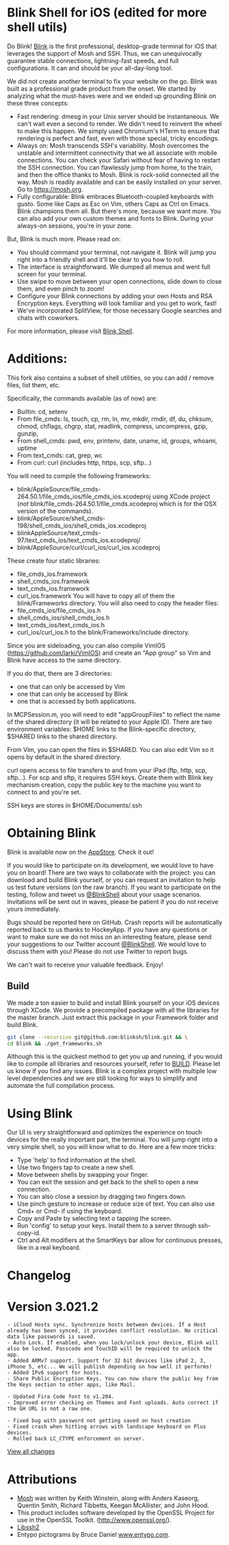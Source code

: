 # Blink Shell for iOS (edited for more shell utils)
Do Blink! [Blink](http://blink.sh) is the first professional, desktop-grade terminal for iOS that leverages the support of Mosh and SSH. Thus, we can unequivocally guarantee stable connections, lightning-fast speeds, and full configurations. It can and should be your all-day-long tool.

We did not create another terminal to fix your website on the go. Blink was built as a professional grade product from the onset. We started by analyzing what the must-haves were and we ended up grounding Blink on these three concepts:
- Fast rendering: dmesg in your Unix server should be instantaneous. We can't wait even a second to render. We didn't need to reinvent the wheel to make this happen. We simply used Chromium's HTerm to ensure that rendering is perfect and fast, even with those special, tricky encodings.
- Always on: Mosh transcends SSH's variability. Mosh overcomes the unstable and intermittent connectivity that we all associate with mobile connections. You can check your Safari without fear of having to restart the SSH connection. You can flawlessly jump from home, to the train, and then the office thanks to Mosh. Blink is rock-solid connected all the way. Mosh is readily available and can be easily installed on your server. Go to https://mosh.org. 
- Fully configurable: Blink embraces Bluetooth-coupled keyboards with gusto. Some like Caps as Esc on Vim, others Caps as Ctrl on Emacs. Blink champions them all. But there's more, because we want more. You can also add your own custom themes and fonts to Blink. During your always-on sessions, you're in your zone.

But, Blink is much more. Please read on:
- You should command your terminal, not navigate it. Blink will jump you right into a friendly shell and it'll be clear to you how to roll.
- The interface is straightforward. We dumped all menus and went full screen for your terminal.
- Use swipe to move between your open connections, slide down to close them, and even pinch to zoom!
- Configure your Blink connections by adding your own Hosts and RSA Encryption keys. Everything will look familiar and you get to work, fast!
- We've incorporated SplitView, for those necessary Google searches and chats with coworkers.

For more information, please visit [Blink Shell](http://blink.sh).

# Additions: 

This fork also contains a subset of shell utilities, so you can add / remove files, list them, etc.

Specifically, the commands available (as of now) are:

* Builtin: cd, setenv 
* From file_cmds:
ls, touch, cp, rm, ln, mv, mkdir, rmdir, 
df, du, chksum, chmod, chflags, chgrp, stat, readlink, 
compress, uncompress, gzip, gunzip,
* From shell_cmds: pwd, env, printenv, date, uname, id, groups, whoami, uptime
* From text_cmds: cat, grep, wc
* From curl: curl (includes http, https, scp, sftp...) 


You will need to compile the following frameworks:
* blink/AppleSource/file_cmds-264.50.1/file_cmds_ios/file_cmds_ios.xcodeproj using XCode project (*not*  blink/file_cmds-264.50.1/file_cmds.xcodeproj which is for the OSX version of the commands).
* blink/AppleSource/shell_cmds-198/shell_cmds_ios/shell_cmds_ios.xcodeproj 
* blinkAppleSource/text_cmds-97/text_cmds_ios/text_cmds_ios.xcodeproj/
* blink/AppleSource/curl/curl_ios/curl_ios.xcodeproj

These create four static libraries: 
* file_cmds_ios.framework 
* shell_cmds_ios.framewok
* text_cmds_ios.framework
* curl_ios.framework
You will have to copy all of them the blink/Frameworks directory. You will also need to copy the header files: 
* file_cmds_ios/file_cmds_ios.h 
* shell_cmds_ios/shell_cmds_ios.h 
* text_cmds_ios/text_cmds_ios.h 
* curl_ios/curl_ios.h
to the blink/Frameworks/include directory. 


Since you are sideloading, you can also compile VimIOS (https://github.com/larki/VimIOS) and create an "App group" so Vim and Blink have access to the same directory. 

If you do that, there are 3 directories: 
- one that can only be accessed by Vim
- one that can only be accessed by Blink
- one that is accessed by both applications. 

In MCPSession.m, you will need to edit "appGroupFiles" to reflect the name of the shared directory (it will be related to your Apple ID). There are two environment variables: $HOME links to the Blink-specific directory, $SHARED links to the shared directory. 

From Vim, you can open the files in $SHARED. You can also edit Vim so it opens by default in the shared directory. 

curl opens access to file transfers to and from your iPad (ftp, http, scp, sftp...). For scp and sftp, it requires SSH keys. Create them with Blink key mechanism creation, copy the public key to the machine you want to connect to and you're set. 

SSH keys are stores in $HOME/Documents/.ssh 

# Obtaining Blink
Blink is available now on the [AppStore](http://itunes.apple.com/app/id1156707581). Check it out!

If you would like to participate on its development, we would love to have you on board! There are two ways to collaborate with the project: you can download and build Blink yourself, or you can request an invitation to help us test future versions (on the raw branch). If you want to participate on the testing, follow and tweet us [@BlinkShell](https://twitter.com/BlinkShell) about your usage scenarios. Invitations will be sent out in waves, please be patient if you do not receive yours immediately.

Bugs should be reported here on GitHub. Crash reports will be automatically reported back to us thanks to HockeyApp. If you have any questions or want to make sure we do not miss on an interesting feature, please send your suggestions to our Twitter account [@BlinkShell](https://twitter.com/BlinkShell). We would love to discuss them with you! Please do not use Twitter to report bugs.

We can't wait to receive your valuable feedback. Enjoy!

## Build
We made a ton easier to build and install Blink yourself on your iOS devices through XCode. We provide a precompiled package with all the libraries for the master branch. Just extract this package in your Framework folder and build Blink.

```bash
git clone --recursive git@github.com:blinksh/blink.git && \
cd blink && ./get_frameworks.sh
```

Although this is the quickest method to get you up and running, if you would like to compile all libraries and resources yourself, refer to [BUILD](https://github.com/blinksh/blink/blob/master/BUILD). Please let us know if you find any issues. Blink is a complex project with multiple low level dependencies and we are still looking for ways to simplify and automate the full compilation process.

# Using Blink
Our UI is very straightforward and optimizes the experience on touch devices for the really important part, the terminal. You will jump right into a very simple shell, so you will know what to do. Here are a few more tricks:
- Type 'help' to find information at the shell.
- Use two fingers tap to create a new shell.
- Move between shells by swapping your finger.
- You can exit the session and get back to the shell to open a new connection.
- You can also close a session by dragging two fingers down.
- Use pinch gesture to increase or reduce size of text. You can also use Cmd+ or Cmd- if using the keyboard.
- Copy and Paste by selecting text o tapping the screen.
- Run 'config' to setup your keys. Install them to a server through ssh-copy-id.
- Ctrl and Alt modifiers at the SmartKeys bar allow for continuous presses, like in a real keyboard.

# Changelog
# Version 3.021.2
	- iCloud Hosts sync. Synchronize hosts between devices. If a Host already has been synced, it provides conflict resolution. No critical data like passwords is saved.
	- Auto Lock. If enabled, when you lock/unlock your device, Blink will also be locked. Passcode and TouchID will be required to unlock the app.
	- Added ARMv7 support. Support for 32 bit devices like iPad 2, 3, iPhone 5, etc... We will publish depending on how well it performs!
	- Added IPv6 support for hosts.
	- Share Public Encryption Keys. You can now share the public key from the Keys section to other apps, like Mail.

	- Updated Fira Code font to v1.204.
	- Improved error checking on Themes and Font uploads. Auto correct if the GH URL is not a raw one.

	- Fixed bug with password not getting saved on host creation
	- Fixed crash when hitting arrows with landscape keyboard on Plus devices.
	- Rolled back LC_CTYPE enforcement on server.

[View all changes](CHANGELOG.md)

# Attributions
- [Mosh](https://mosh.org) was written by Keith Winstein, along with Anders Kaseorg, Quentin Smith, Richard Tibbetts, Keegan McAllister, and John Hood.
- This product includes software developed by the OpenSSL Project
for use in the OpenSSL Toolkit. (http://www.openssl.org/).
- [Libssh2](https://www.libssh2.org)
- Entypo pictograms by Bruce Daniel www.entypo.com.
